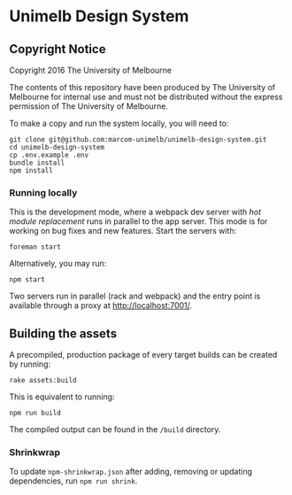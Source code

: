 # Unimelb Design System

## Copyright Notice
Copyright 2016 The University of Melbourne

The contents of this repository have been produced by The University of Melbourne for internal use and must not be distributed without the express permission of The University of Melbourne.

To make a copy and run the system locally, you will need to:

    git clone git@github.com:marcom-unimelb/unimelb-design-system.git
    cd unimelb-design-system
    cp .env.example .env
    bundle install
    npm install

### Running locally

This is the development mode, where a webpack dev server with *hot module replacement* runs in parallel to the app server. This mode is for working on bug fixes and new features. Start the servers with:

    foreman start

Alternatively, you may run:

    npm start

Two servers run in parallel (rack and webpack) and the entry point is available through a proxy at [http://localhost:7001/](http://localhost:7001/).

## Building the assets

A precompiled, production package of every target builds can be created by running:

    rake assets:build

This is equivalent to running:

    npm run build

The compiled output can be found in the `/build` directory.

### Shrinkwrap

To update `npm-shrinkwrap.json` after adding, removing or updating dependencies, run `npm run shrink`.
